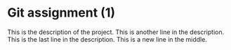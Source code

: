 # Git assignment (1)
This is the description of the project.
This is another line in the description.
This is the last line in the description.
This is a new line in the middle.